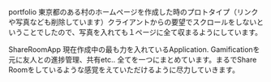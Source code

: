 portfolio
東京都のある村のホームページを作成した時のプロトタイプ（リンクや写真なども削除しています）クライアントからの要望でスクロールをしないということでしたので、写真を入れても１ページに全て収まるようにしています。

ShareRoomApp
現在作成中の最も力を入れているApplication. Gamificationを元に友人との進捗管理、共有etc.. 全てを一つにまとめています。まるでShare Roomをしているような感覚をえていただけるように尽力していきます。

